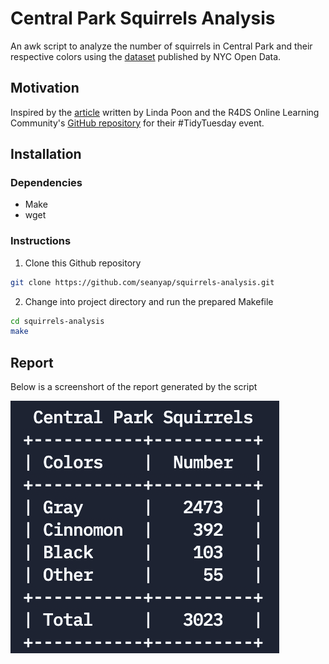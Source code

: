 # Central Park Squirrels Analysis

An awk script to analyze the number of squirrels in Central Park and their respective colors using the [dataset](https://data.cityofnewyork.us/Environment/2018-Central-Park-Squirrel-Census-Squirrel-Data/vfnx-vebw) published by NYC Open Data.

## Motivation

Inspired by the [article](https://www.bloomberg.com/news/articles/2019-06-24/how-many-squirrels-are-in-nyc-s-central-park) written by Linda Poon and the R4DS Online Learning Community's [GitHub repository](https://github.com/rfordatascience/tidytuesday/tree/master/data/2019/2019-10-29) for their #TidyTuesday event.

## Installation

### Dependencies

- Make
- wget

### Instructions

1. Clone this Github repository

```bash
git clone https://github.com/seanyap/squirrels-analysis.git
```

2. Change into project directory and run the prepared Makefile

```bash
cd squirrels-analysis
make
```

## Report

Below is a screenshort of the report generated by the script

![Report Screenshort](./img/report-screenshot.png)
